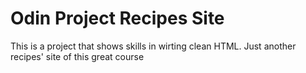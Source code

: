 # Odin Project Recipes Site

This is a project that shows skills in wirting clean HTML.
Just another recipes' site of this great course